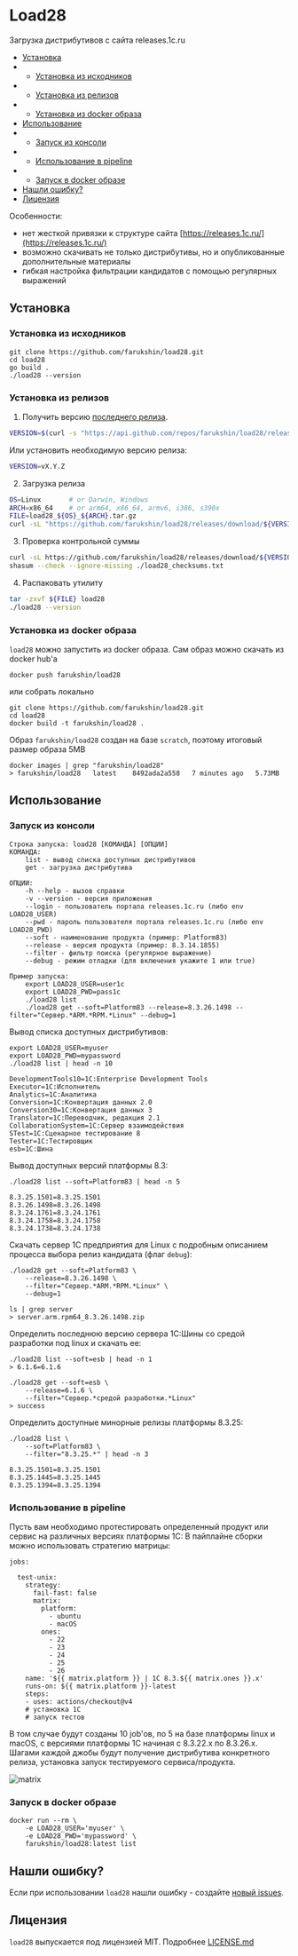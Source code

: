 # Load28

Загрузка дистрибутивов с сайта releases.1c.ru

* [Установка](#install)
* * [Установка из исходников](#installSource)
* * [Установка из релизов](#installRelease)
* * [Установка из docker образа](#installDocker)
* [Использование](#usage)
* * [Запуск из консоли](#runcli)
* * [Использование в pipeline](#pipeline)
* * [Запуск в docker образе](#rundocker)
* [Нашли ошибку?](#err)
* [Лицензия](#lic)

Особенности:
* нет жесткой привязки к структуре сайта [https://releases.1c.ru/](https://releases.1c.ru/)
* возможно скачивать не только дистрибутивы, но и опубликованные дополнительные материалы
* гибкая настройка фильтрации кандидатов с помощью регулярных выражений

<a name="install"></a> 

## Установка

<a name="installSource"></a> 

### Установка из исходников

```
git clone https://github.com/farukshin/load28.git
cd load28
go build .
./load28 --version
```

<a name="installRelease"></a> 

### Установка из релизов

1. Получить версию [последнего релиза](https://github.com/farukshin/load28/releases).

``` bash
VERSION=$(curl -s "https://api.github.com/repos/farukshin/load28/releases/latest" | jq -r '.tag_name')
```
Или установить необходимую версию релиза:

``` bash
VERSION=vX.Y.Z
```

2. Загрузка релиза

``` bash
OS=Linux       # or Darwin, Windows
ARCH=x86_64    # or arm64, x86_64, armv6, i386, s390x
FILE=load28_${OS}_${ARCH}.tar.gz
curl -sL "https://github.com/farukshin/load28/releases/download/${VERSION}/${FILE}" > ${FILE}
```

3. Проверка контрольной суммы

``` bash
curl -sL https://github.com/farukshin/load28/releases/download/${VERSION}/load28_checksums.txt > load28_checksums.txt
shasum --check --ignore-missing ./load28_checksums.txt
```

4. Распаковать утилиту

``` bash
tar -zxvf ${FILE} load28
./load28 --version
```

<a name="installDocker"></a> 

### Установка из docker образа

`load28` можно запустить из docker образа. Сам образ можно скачать из docker hub'a

```
docker push farukshin/load28
```
или собрать локально

```
git clone https://github.com/farukshin/load28.git
cd load28
docker build -t farukshin/load28 .
```

Образ `farukshin/load28` создан на базе `scratch`, поэтому итоговый размер образа 5MB
```
docker images | grep "farukshin/load28"
> farukshin/load28   latest    8492ada2a558   7 minutes ago   5.73MB
```

<a name="usage"></a> 

## Использование

<a name="runcli"></a> 

### Запуск из консоли

```
Строка запуска: load28 [КОМАНДА] [ОПЦИИ]
КОМАНДА:
    list - вывод списка доступных дистрибутивов
    get - загрузка дистрибутива

ОПЦИИ:
    -h --help - вызов справки
    -v --version - версия приложения
    --login - пользователь портала releases.1c.ru (либо env LOAD28_USER)
    --pwd - пароль пользователя портала releases.1c.ru (либо env LOAD28_PWD)
    --soft - наименование продукта (пример: Platform83)
    --release - версия продукта (пример: 8.3.14.1855)
    --filter - фильтр поиска (регулярное выражение)
    --debug - режим отладки (для включения укажите 1 или true)

Пример запуска:
    export LOAD28_USER=user1c
    export LOAD28_PWD=pass1c
    ./load28 list
    ./load28 get --soft=Platform83 --release=8.3.26.1498 --filter="Сервер.*ARM.*RPM.*Linux" --debug=1
```

Вывод списка доступных дистрибутивов:

```
export LOAD28_USER=myuser
export LOAD28_PWD=mypassword
./load28 list | head -n 10

DevelopmentTools10=1C:Enterprise Development Tools
Executor=1C:Исполнитель
Analytics=1С:Аналитика
Conversion=1С:Конвертация данных 2.0
Conversion30=1С:Конвертация данных 3
Translator=1С:Переводчик, редакция 2.1
CollaborationSystem=1С:Сервер взаимодействия
STest=1С:Сценарное тестирование 8
Tester=1С:Тестировщик
esb=1С:Шина
```

Вывод доступных версий платформы 8.3:

```
./load28 list --soft=Platform83 | head -n 5

8.3.25.1501=8.3.25.1501
8.3.26.1498=8.3.26.1498
8.3.24.1761=8.3.24.1761
8.3.24.1758=8.3.24.1758
8.3.24.1738=8.3.24.1738
```

Скачать сервер 1С предприятия для Linux с подробным описанием процесса выбора релиз кандидата (флаг `debug`):

```
./load28 get --soft=Platform83 \
    --release=8.3.26.1498 \
    --filter="Сервер.*ARM.*RPM.*Linux" \
    --debug=1

ls | grep server
> server.arm.rpm64_8.3.26.1498.zip
```

Определить последнюю версию сервера 1С:Шины со средой разработки под linux и скачать ее:

```
./load28 list --soft=esb | head -n 1
> 6.1.6=6.1.6

./load28 get --soft=esb \
    --release=6.1.6 \
    --filter="Сервер.*средой разработки.*Linux"
> success
```

Определить доступные минорные релизы платформы 8.3.25:

```
./load28 list \
    --soft=Platform83 \
    --filter="8.3.25.*" | head -n 3

8.3.25.1501=8.3.25.1501
8.3.25.1445=8.3.25.1445
8.3.25.1394=8.3.25.1394
```

<a name="pipeline"></a> 

### Использование в pipeline

Пусть вам необходимо протестировать определенный продукт или сервис на различных версиях платформы 1С:
В пайплайне сборки можно использовать стратегию матрицы:

```
jobs:

  test-unix:
    strategy:
      fail-fast: false
      matrix:
        platform:
          - ubuntu
          - macOS
        ones:
          - 22
          - 23
          - 24
          - 25
          - 26
    name: '${{ matrix.platform }} | 1C 8.3.${{ matrix.ones }}.x'
    runs-on: ${{ matrix.platform }}-latest
    steps:
    - uses: actions/checkout@v4
    # установка 1C
    # запуск тестов
```

В том случае будут созданы 10 job'ов, по 5 на базе платформы linux и macOS, с версиями платформы 1С начиная с 8.3.22.х по 8.3.26.х. Шагами каждой джобы будут получение дистрибутива конкретного релиза, установка запуск тестируемого сервиса/продукта.

![matrix](./static/img/matrix.png)

<a name="rundocker"></a> 

### Запуск в docker образе

```
docker run --rm \
    -e LOAD28_USER='myuser' \
    -e LOAD28_PWD='mypassword' \
    farukshin/load28:latest list
```

<a name="err"></a> 

## Нашли ошибку?

Если при использовании `load28` нашли ошибку - создайте [новый issues](https://github.com/farukshin/load28/issues/new). 

<a name="lic"></a> 

## Лицензия

`load28` выпускается под лицензией MIT. Подробнее [LICENSE.md](https://github.com/farukshin/load28/blob/main/LICENSE.md)

